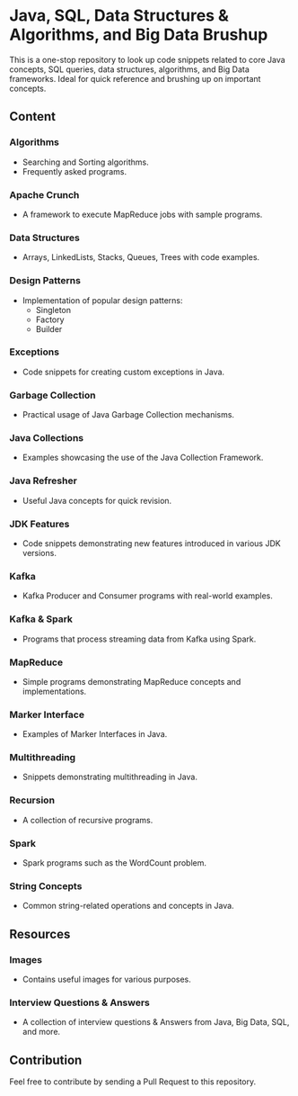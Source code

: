 
# Java, SQL, Data Structures & Algorithms, and Big Data Brushup

This is a one-stop repository to look up code snippets related to core Java concepts, SQL queries, data structures, algorithms, and Big Data frameworks. Ideal for quick reference and brushing up on important concepts.

## Content

### Algorithms
- Searching and Sorting algorithms.
- Frequently asked programs.

### Apache Crunch
- A framework to execute MapReduce jobs with sample programs.

### Data Structures
- Arrays, LinkedLists, Stacks, Queues, Trees with code examples.

### Design Patterns
- Implementation of popular design patterns:
  - Singleton
  - Factory
  - Builder

### Exceptions
- Code snippets for creating custom exceptions in Java.

### Garbage Collection
- Practical usage of Java Garbage Collection mechanisms.

### Java Collections
- Examples showcasing the use of the Java Collection Framework.

### Java Refresher
- Useful Java concepts for quick revision.

### JDK Features
- Code snippets demonstrating new features introduced in various JDK versions.

### Kafka
- Kafka Producer and Consumer programs with real-world examples.

### Kafka & Spark
- Programs that process streaming data from Kafka using Spark.

### MapReduce
- Simple programs demonstrating MapReduce concepts and implementations.

### Marker Interface
- Examples of Marker Interfaces in Java.

### Multithreading
- Snippets demonstrating multithreading in Java.

### Recursion
- A collection of recursive programs.

### Spark
- Spark programs such as the WordCount problem.

### String Concepts
- Common string-related operations and concepts in Java.

## Resources

### Images
- Contains useful images for various purposes.

### Interview Questions & Answers
- A collection of interview questions & Answers from Java, Big Data, SQL, and more.

## Contribution
Feel free to contribute by sending a Pull Request to this repository.
